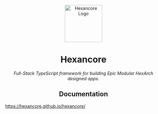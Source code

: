<p align="center">
  <a href="https://hexancore.com/" target="blank"><img src="https://avatars.githubusercontent.com/u/113235766?s=200&v=4" width="120" alt="Hexancore Logo" /></a>
</p>

<h1 align="center">Hexancore</h1>
<p align="center"><i>Full-Stack TypeScript framework for building Epic Modular HexArch designed apps.</i></p>
<h2 align="center">Documentation</h2>


https://hexancore.github.io/hexancore/
